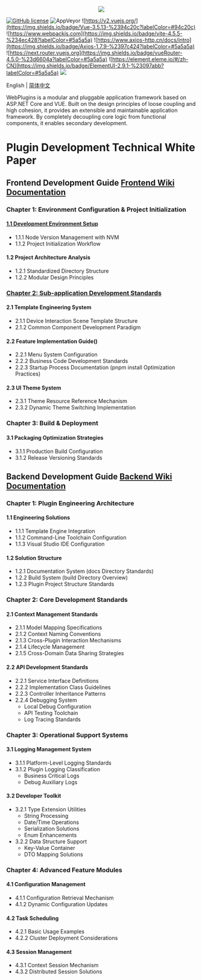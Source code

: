 <p align="center" dir="auto">
  <a href="https://opensource.ganweicloud.com" rel="nofollow">
    <img style="max-width:100%;" src="https://github.com/ganweisoft/WebPlugins/blob/main/src/logo.jpg">
  </a>
</p>

[![GitHub license](https://camo.githubusercontent.com/5eaf3ed8a7e8ccb15c21d967b8635ac79e8b1865da3a5ccf78d2572a3e10738a/68747470733a2f2f696d672e736869656c64732e696f2f6769746875622f6c6963656e73652f646f746e65742f6173706e6574636f72653f636f6c6f723d253233306230267374796c653d666c61742d737175617265)](https://github.com/ganweisoft/WebPlugins/blob/main/LICENSE) ![AppVeyor](https://ci.appveyor.com/api/projects/status/v8gfh6pe2u2laqoa?svg=true) ![https://v2.vuejs.org/](https://img.shields.io/badge/Vue-3.5.13-%2394c20c?labelColor=#94c20c) ![https://www.webpackjs.com](https://img.shields.io/badge/vite-4.5.5-%234ec428?labelColor=#5a5a5a) ![https://www.axios-http.cn/docs/intro](https://img.shields.io/badge/Axios-1.7.9-%2397c424?labelColor=#5a5a5a) ![https://next.router.vuejs.org](https://img.shields.io/badge/vueRouter-4.5.0-%23d6604a?labelColor=#5a5a5a) ![https://element.eleme.io/#/zh-CN](https://img.shields.io/badge/ElementUI-2.9.1-%23097abb?labelColor=#5a5a5a) ![](https://img.shields.io/badge/join-discord-infomational)

English | [简体中文](README-CN.md)

WebPlugins is a modular and pluggable application framework based on ASP.NET Core and VUE. Built on the design principles of loose coupling and high cohesion, it provides an extensible and maintainable application framework. By completely decoupling core logic from functional components, it enables secondary development.

# Plugin Development Technical White Paper

## Frontend Development Guide [Frontend Wiki Documentation](https://github.com/ganweisoft/WebPlugins/wiki/front%E2%80%90end.README.zh%E2%80%90cn)

### Chapter 1: Environment Configuration & Project Initialization
#### [1.1 Development Environment Setup](https://github.com/ganweisoft/WebPlugins/wiki/front%E2%80%90end#1-install-using-nvm)
- 1.1.1 Node Version Management with NVM
- 1.1.2 Project Initialization Workflow

#### 1.2 Project Architecture Analysis
- 1.2.1 Standardized Directory Structure
- 1.2.2 Modular Design Principles

### [Chapter 2: Sub-application Development Standards](https://github.com/ganweisoft/WebPlugins/wiki/front%E2%80%90end.README#3-sub-application-development)
#### 2.1 Template Engineering System
- 2.1.1 Device Interaction Scene Template Structure
- 2.1.2 Common Component Development Paradigm

#### 2.2 Feature Implementation Guide()
- 2.2.1 Menu System Configuration
- 2.2.2 Business Code Development Standards
- 2.2.3 Startup Process Documentation (pnpm install Optimization Practices)

#### 2.3 UI Theme System
- 2.3.1 Theme Resource Reference Mechanism
- 2.3.2 Dynamic Theme Switching Implementation

### Chapter 3: Build & Deployment
#### 3.1 Packaging Optimization Strategies
- 3.1.1 Production Build Configuration
- 3.1.2 Release Versioning Standards

## Backend Development Guide [Backend Wiki Documentation](https://github.com/ganweisoft/WebPlugins/wiki/back%E2%80%90end.README.zh%E2%80%90cn)

### Chapter 1: Plugin Engineering Architecture
#### 1.1 Engineering Solutions
- 1.1.1 Template Engine Integration
- 1.1.2 Command-Line Toolchain Configuration
- 1.1.3 Visual Studio IDE Configuration

#### 1.2 Solution Structure
- 1.2.1 Documentation System (docs Directory Standards)
- 1.2.2 Build System (build Directory Overview)
- 1.2.3 Plugin Project Structure Standards

### Chapter 2: Core Development Standards
#### 2.1 Context Management Standards
- 2.1.1 Model Mapping Specifications
- 2.1.2 Context Naming Conventions
- 2.1.3 Cross-Plugin Interaction Mechanisms
- 2.1.4 Lifecycle Management
- 2.1.5 Cross-Domain Data Sharing Strategies

#### 2.2 API Development Standards
- 2.2.1 Service Interface Definitions
- 2.2.2 Implementation Class Guidelines
- 2.2.3 Controller Inheritance Patterns
- 2.2.4 Debugging System
  - Local Debug Configuration
  - API Testing Toolchain
  - Log Tracing Standards

### Chapter 3: Operational Support Systems
#### 3.1 Logging Management System
- 3.1.1 Platform-Level Logging Standards
- 3.1.2 Plugin Logging Classification
  - Business Critical Logs
  - Debug Auxiliary Logs

#### 3.2 Developer Toolkit
- 3.2.1 Type Extension Utilities
  - String Processing
  - Date/Time Operations
  - Serialization Solutions
  - Enum Enhancements
- 3.2.2 Data Structure Support
  - Key-Value Container
  - DTO Mapping Solutions

### Chapter 4: Advanced Feature Modules
#### 4.1 Configuration Management
- 4.1.1 Configuration Retrieval Mechanism
- 4.1.2 Dynamic Configuration Updates

#### 4.2 Task Scheduling
- 4.2.1 Basic Usage Examples
- 4.2.2 Cluster Deployment Considerations

#### 4.3 Session Management
- 4.3.1 Context Session Mechanism
- 4.3.2 Distributed Session Solutions

